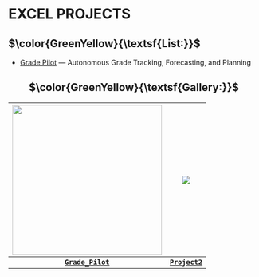 # EXCEL PROJECTS
## **$\color{GreenYellow}{\textsf{List:}}$**
- [Grade Pilot](https://github.com/Kyros0718/Excel_Projects/tree/main/Grade_Pilot) — Autonomous Grade Tracking, Forecasting, and Planning

<div align="center">
  
## **$\color{GreenYellow}{\textsf{Gallery:}}$**
|<img src=https://github.com/Kyros0718/Excel_Projects/blob/main/Projects_Image_Folder%20/Grade_Pilot_Images/Grade%20Pilot%20Representation.png width=300>|<img src=https://github.com/Kyros0718/Excel_Projects/blob/main/Projects_Image_Folder%20/General_Images/Empty%20Project%20ICO.png>|
|:---:|:---:|
|[**`Grade_Pilot`**](https://github.com/Kyros0718/Excel_Projects/tree/main/Grade_Pilot)|[**`Project2`**]()|

</div>
